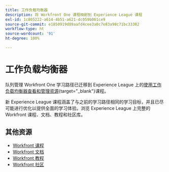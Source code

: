 ```yaml
---
title: 工作负载均衡器
description: 将 Workfront One 课程映射到 Experience League 课程
exl-id: 1c805222-a614-4b51-a621-dc059b061ce9
source-git-commit: e1850919d89aafd4cee3a0c7e83a98c71bc33382
workflow-type: ht
source-wordcount: '91'
ht-degree: 100%

---
```


# 工作负载均衡器

队列管理 Workfront One 学习路径已迁移到 Experience League 上的[使用工作负载均衡器查看和管理资源](https://experienceleague.adobe.com/?recommended=Workfront-L-1-2022.1.workloadbalancer){target="_blank"}课程。

新 Experience League 课程涵盖了与之前的学习路径相同的学习目标，并且已尽可能进行优化以提供全面的学习体验。浏览 Experience League 上完整的 Workfront 课程、文档、教程和社区库。

## 其他资源

* [Workfront 课程](https://experienceleague.adobe.com/?lang=en&amp;Solution=Workfront#courses)
* [Workfront 文档](https://experienceleague.adobe.com/docs/workfront.html)
* [Workfront 教程](https://experienceleague.adobe.com/docs/workfront-learn/tutorials-workfront/home.html)
* [Workfront 社区](https://experienceleaguecommunities.adobe.com/t5/workfront/ct-p/workfront)
